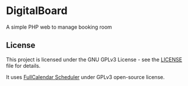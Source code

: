 # DigitalBoard
A simple PHP web to manage booking room
## License

This project is licensed under the GNU GPLv3 License - see the [LICENSE](LICENSE) file for details.

It uses [FullCalendar Scheduler](https://fullcalendar.io/scheduler) under GPLv3 open-source license.
